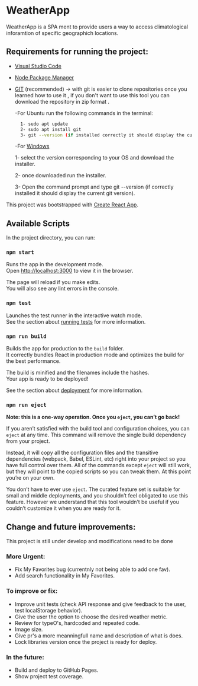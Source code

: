 # WeatherApp

WeatherApp is a SPA ment to provide users a way to access climatological inforamtion of specific geographich locations. 


## Requirements for running the project:

  * [Visual Studio Code](https://code.visualstudio.com)
  * [Node Package Manager](https://nodejs.org)
  * [GIT](https://git-scm.com/) (recommended) -> with git is easier to clone repositories once you learned how to use it , if you don't want to use this tool you       can download the repository in zip format .

    -For Ubuntu run the following commands in the terminal:
    
    ```bash
      1- sudo apt update
      2- sudo apt install git
      3- git --version (if installed correctly it should display the current git version)
      ```

    -For [Windows](https://git-scm.com/download/win)
    
      1- select the version corresponding to your OS and download the installer.
      
      2- once downloaded run the installer.
      
      3- Open the command prompt and type git --version (if correctly installed it should display the current git version).
      
      
      
This project was bootstrapped with [Create React App](https://github.com/facebook/create-react-app).

## Available Scripts

In the project directory, you can run:

### `npm start`

Runs the app in the development mode.<br />
Open [http://localhost:3000](http://localhost:3000) to view it in the browser.

The page will reload if you make edits.<br />
You will also see any lint errors in the console.

### `npm test`

Launches the test runner in the interactive watch mode.<br />
See the section about [running tests](https://facebook.github.io/create-react-app/docs/running-tests) for more information.

### `npm run build`

Builds the app for production to the `build` folder.<br />
It correctly bundles React in production mode and optimizes the build for the best performance.

The build is minified and the filenames include the hashes.<br />
Your app is ready to be deployed!

See the section about [deployment](https://facebook.github.io/create-react-app/docs/deployment) for more information.

### `npm run eject`

**Note: this is a one-way operation. Once you `eject`, you can’t go back!**

If you aren’t satisfied with the build tool and configuration choices, you can `eject` at any time. This command will remove the single build dependency from your project.

Instead, it will copy all the configuration files and the transitive dependencies (webpack, Babel, ESLint, etc) right into your project so you have full control over them. All of the commands except `eject` will still work, but they will point to the copied scripts so you can tweak them. At this point you’re on your own.

You don’t have to ever use `eject`. The curated feature set is suitable for small and middle deployments, and you shouldn’t feel obligated to use this feature. However we understand that this tool wouldn’t be useful if you couldn’t customize it when you are ready for it.


## Change and future improvements:

This project is still under develop and modifications need to be done

### More Urgent:

- Fix My Favorites bug (currentnly not being able to add one fav).
- Add search functionality in My Favorites.

### To improve or fix:

- Improve unit tests (check API response and give feedback to the user, test localStorage behavior).
- Give the user the option to choose the desired weather metric.
- Review for typeO's, hardcoded and repeated code.
- Image size.
- Give pr's a more meanningfull name and description of what is does.
- Lock libraries version once the project is ready for deploy.

### In the future:

- Build and deploy to GitHub Pages.
- Show project test coverage.

